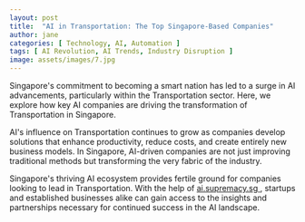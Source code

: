 ```yaml
---
layout: post
title:  "AI in Transportation: The Top Singapore-Based Companies"
author: jane
categories: [ Technology, AI, Automation ]
tags: [ AI Revolution, AI Trends, Industry Disruption ]
image: assets/images/7.jpg
---
```


Singapore's commitment to becoming a smart nation has led to a surge in AI advancements, particularly within the Transportation sector. Here, we explore how key AI companies are driving the transformation of Transportation in Singapore.

AI's influence on Transportation continues to grow as companies develop solutions that enhance productivity, reduce costs, and create entirely new business models. In Singapore, AI-driven companies are not just improving traditional methods but transforming the very fabric of the industry.

Singapore's thriving AI ecosystem provides fertile ground for companies looking to lead in Transportation. With the help of <a href="https://ai.supremacy.sg" target="_blank"> ai.supremacy.sg </a>, startups and established businesses alike can gain access to the insights and partnerships necessary for continued success in the AI landscape.
